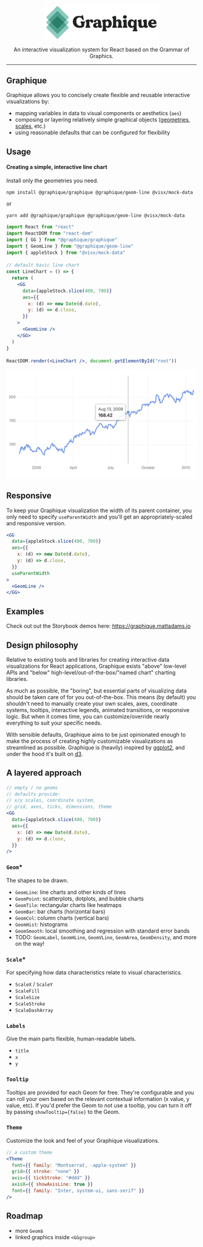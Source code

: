<div align="center">
  <a href="https://mattadams.io/graphique">
    <img src="./assets/graphique_logo_white_bg.png" width=300px />
  </a>
  <p>
  An interactive visualization system for React based on the Grammar of Graphics.
  </p>
</div>

<hr />

## Graphique

Graphique allows you to concisely create flexible and reusable interactive visualizations by:

- mapping variables in data to visual components or aesthetics (`aes`)
- composing or layering relatively simple graphical objects ([geometries](#geoms), [scales](#scales), etc.)
- using reasonable defaults that can be configured for flexibility

## Usage

#### Creating a simple, interactive line chart

Install only the geometries you need.

```shell
npm install @graphique/graphique @graphique/geom-line @visx/mock-data
```

or

```shell
yarn add @graphique/graphique @graphique/geom-line @visx/mock-data
```

```jsx
import React from "react"
import ReactDOM from "react-dom"
import { GG } from "@graphique/graphique"
import { GeomLine } from "@graphique/geom-line"
import { appleStock } from "@visx/mock-data"

// default basic line chart
const LineChart = () => {
  return (
    <GG
      data={appleStock.slice(400, 700)}
      aes={{
        x: (d) => new Date(d.date),
        y: (d) => d.close,
      }}
    >
      <GeomLine />
    </GG>
  )
}

ReactDOM.render(<LineChart />, document.getElementById("root"))
```

<div align="center">
  <img src="./assets/graphique_basic_line.png" width="600px"/>
</div>

## Responsive

To keep your Graphique visualization the width of its parent container, you only need to specify `useParentWidth` and you'll get an appropriately-scaled and responsive version.

```jsx
<GG
  data={appleStock.slice(400, 700)}
  aes={{
    x: (d) => new Date(d.date),
    y: (d) => d.close,
  }}
  useParentWidth
>
  <GeomLine />
</GG>
```

## Examples

Check out out the Storybook demos here: https://graphique.mattadams.io

## Design philosophy

Relative to existing tools and libraries for creating interactive data visualizations for React applications, Graphique exists "above" low-level APIs and "below" high-level/out-of-the-box/"named chart" charting libraries.

As much as possible, the "boring", but essential parts of visualizing data should be taken care of for you out-of-the-box. This means (by default) you shouldn't need to manually create your own scales, axes, coordinate systems, tooltips, interactive legends, animated transitions, or responsive logic. But when it comes time, you can customize/override nearly everything to suit your specific needs.

With sensible defaults, Graphique aims to be just opinionated enough to make the process of creating highly customizable visualizations as streamlined as possible. Graphique is (heavily) inspired by [ggplot2](https://ggplot2.tidyverse.org/), and under the hood it's built on [d3](https://d3js.org).

## A layered approach

```jsx
// empty / no geoms
// defaults provide:
// x/y scales, coordinate system,
// grid, axes, ticks, dimensions, theme
<GG
  data={appleStock.slice(400, 700)}
  aes={{
    x: (d) => new Date(d.date),
    y: (d) => d.close,
  }}
/>
```

<h3 id='geoms'><code>Geom</code>*</h3>

The shapes to be drawn.

- `GeomLine`: line charts and other kinds of lines
- `GeomPoint`: scatterplots, dotplots, and bubble charts
- `GeomTile`: rectangular charts like heatmaps
- `GeomBar`: bar charts (horizontal bars)
- `GeomCol`: column charts (vertical bars)
- `GeomHist`: histograms
- `GeomSmooth`: local smoothing and regression with standard error bands
- TODO: `GeomLabel`, `GeomHLine`, `GeomVLine`, `GeomArea`, `GeomDensity`, and more on the way!

<h3 id='scales'><code>Scale</code>*</h3>

For specifying how data characteristics relate to visual characteristics.

- `ScaleX` / `ScaleY`
- `ScaleFill`
- `ScaleSize`
- `ScaleStroke`
- `ScaleDashArray`

<h3 id='labels'><code>Labels</code></h2>

Give the main parts flexible, human-readable labels.

- `title`
- `x`
- `y`

<h3 id='tooltip'><code>Tooltip</code></h3>

Tooltips are provided for each Geom for free. They're configurable and you can roll your own based on the relevant contextual information (x value, y value, etc). If you'd prefer the Geom to not use a tooltip, you can turn it off by passing `showTooltip={false}` to the Geom.

<h3 id='theme'><code>Theme</code></h3>

Customize the look and feel of your Graphique visualizations.

```jsx
// a custom theme
<Theme
  font={{ family: "Montserrat, -apple-system" }}
  grid={{ stroke: "none" }}
  axis={{ tickStroke: "#ddd" }}
  axisX={{ showAxisLine: true }}
  font={{ family: "Inter, system-ui, sans-serif" }}
/>
```

## Roadmap

- more `Geom`s
- linked graphics inside `<GGgroup>`
